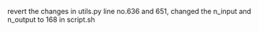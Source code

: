 revert the changes in utils.py line no.636 and 651, changed the n_input and n_output to 168 in script.sh